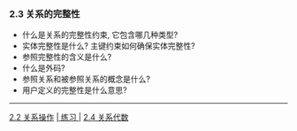 
### 2.3 关系的完整性

- 什么是关系的完整性约束, 它包含哪几种类型?
- 实体完整性是什么? 主键约束如何确保实体完整性?
- 参照完整性的含义是什么?
- 什么是外码?
- 参照关系和被参照关系的概念是什么?
- 用户定义的完整性是什么意思?

----

[ 2.2 关系操作](dbds-2-2.html#/overview)
[| 练习 |](dbds-exec.html)
[ 2.4 关系代数](dbds-2-4.html#/overview)
